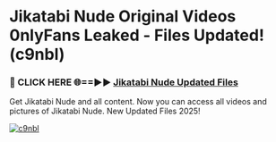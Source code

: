 # Jikatabi Nude Original Videos 0nlyFans Leaked - Files Updated! (c9nbl)

<h3>🔴 CLICK HERE 🌐==►► <a href="https://tinyurl.com/4mcuefdz" rel="nofollow">Jikatabi Nude Updated Files</a></h3>

Get Jikatabi Nude and all content. Now you can access all videos and pictures of Jikatabi Nude. New Updated Files 2025!

[![c9nbl](https://i.imgur.com/StAQSOY.gif)](https://tinyurl.com/4mcuefdz)
